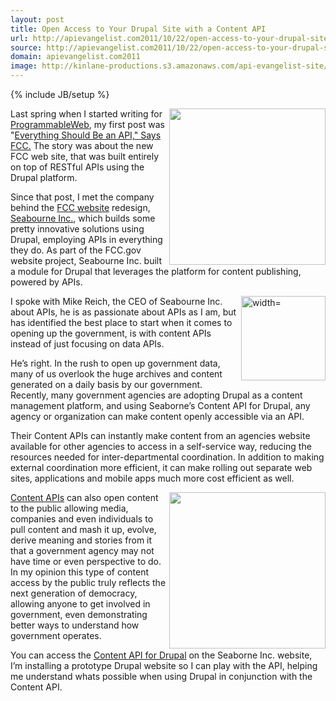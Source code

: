 ```yaml
---
layout: post
title: Open Access to Your Drupal Site with a Content API
url: http://apievangelist.com2011/10/22/open-access-to-your-drupal-site-with-a-content-api/
source: http://apievangelist.com2011/10/22/open-access-to-your-drupal-site-with-a-content-api/
domain: apievangelist.com2011
image: http://kinlane-productions.s3.amazonaws.com/api-evangelist-site/blog/Content-API-Drupal-1.png
---
```

{% include JB/setup %}<p>
     <a title="Seaborne Inc." href="http://seabourneinc.com/"><img src="http://kinlane-productions.s3.amazonaws.com/api-evangelist/seabourne-inc/Seabourne.png"  width="250" align="right" /></a>
</p>
<p>
     Last spring when I started writing for <a title="ProgrammableWeb" href="http://blog.programmableweb.com">ProgrammableWeb</a>, my first post was "<a title="Everything Site Should Be An API" href="http://blog.programmableweb.com/2011/04/06/everything-should-be-an-api-says-fcc/">Everything Should Be an API," Says FCC.</a> The story was about the new FCC web site, that was built entirely on top of RESTful APIs using the Drupal platform.
</p>
<p>
     Since that post, I met the company behind the <a title="FCC Website" href="http://www.fcc.gov/">FCC website</a> redesign, <a title="Seaborne Inc." href="http://seabourneinc.com/">Seabourne Inc.</a>, which builds some pretty innovative solutions using Drupal, employing APIs in everything they do. As part of the FCC.gov website project, Seabourne Inc. built a module for Drupal that leverages the platform for content publishing, powered by APIs.
</p>
<p>
     <a title="Seaborne Inc." href="http://www.fcc.gov/"><img src="http://kinlane-productions.s3.amazonaws.com/api-evangelist/fcc/FCC-Logo.jpg" alt=" width=" width="135" align="right" /></a>
</p>
<p>
     I spoke with Mike Reich, the CEO of Seabourne Inc. about APIs, he is as passionate about APIs as I am, but has identified the best place to start when it comes to opening up the government, is with content APIs instead of just focusing on data APIs.
</p>
<p>
     He’s right. In the rush to open up government data, many of us overlook the huge archives and content generated on a daily basis by our government. Recently, many government agencies are adopting Drupal as a content management platform, and using Seaborne’s Content API for Drupal, any agency or organization can make content openly accessible via an API.
</p>
<p>
     Their Content APIs can instantly make content from an agencies website available for other agencies to access in a self-service way, reducing the resources needed for inter-departmental coordination. In addition to making external coordination more efficient, it can make rolling out separate web sites, applications and mobile apps much more cost efficient as well.
</p>
<p>
     <a title="Seaborne Inc." href="http://seabourneinc.com/projects/contentapi/"><img src="http://kinlane-productions.s3.amazonaws.com/api-evangelist/seabourne-inc/Content-API-Drupal-1.png"  width="250" align="right" /></a>
</p>
<p>
     <a title="Content APIs" href="http://seabourneinc.com/projects/contentapi/">Content APIs</a> can also open content to the public allowing media, companies and even individuals to pull content and mash it up, evolve, derive meaning and stories from it that a government agency may not have time or even perspective to do. In my opinion this type of content access by the public truly reflects the next generation of democracy, allowing anyone to get involved in government, even demonstrating better ways to understand how government operates.
</p>
<p>
     You can access the <a title="Content API for Drupal" href="http://seabourneinc.com/projects/contentapi/">Content API for Drupal</a> on the Seaborne Inc. website, I’m installing a prototype Drupal website so I can play with the API, helping me understand whats possible when using Drupal in conjunction with the Content API.
</p>
